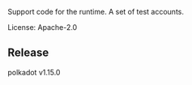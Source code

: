 Support code for the runtime. A set of test accounts.

License: Apache-2.0


## Release

polkadot v1.15.0
